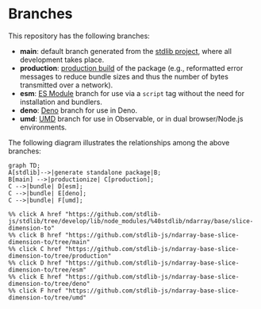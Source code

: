<!--

@license Apache-2.0

Copyright (c) 2022 The Stdlib Authors.

Licensed under the Apache License, Version 2.0 (the "License");
you may not use this file except in compliance with the License.
You may obtain a copy of the License at

    http://www.apache.org/licenses/LICENSE-2.0

Unless required by applicable law or agreed to in writing, software
distributed under the License is distributed on an "AS IS" BASIS,
WITHOUT WARRANTIES OR CONDITIONS OF ANY KIND, either express or implied.
See the License for the specific language governing permissions and
limitations under the License.

-->

# Branches

This repository has the following branches:

-   **main**: default branch generated from the [stdlib project][stdlib-url], where all development takes place.
-   **production**: [production build][production-url] of the package (e.g., reformatted error messages to reduce bundle sizes and thus the number of bytes transmitted over a network).
-   **esm**: [ES Module][esm-url] branch for use via a `script` tag without the need for installation and bundlers.
-   **deno**: [Deno][deno-url] branch for use in Deno.
-   **umd**: [UMD][umd-url] branch for use in Observable, or in dual browser/Node.js environments.

The following diagram illustrates the relationships among the above branches:

```mermaid
graph TD;
A[stdlib]-->|generate standalone package|B;
B[main] -->|productionize| C[production];
C -->|bundle| D[esm];
C -->|bundle| E[deno];
C -->|bundle| F[umd];

%% click A href "https://github.com/stdlib-js/stdlib/tree/develop/lib/node_modules/%40stdlib/ndarray/base/slice-dimension-to"
%% click B href "https://github.com/stdlib-js/ndarray-base-slice-dimension-to/tree/main"
%% click C href "https://github.com/stdlib-js/ndarray-base-slice-dimension-to/tree/production"
%% click D href "https://github.com/stdlib-js/ndarray-base-slice-dimension-to/tree/esm"
%% click E href "https://github.com/stdlib-js/ndarray-base-slice-dimension-to/tree/deno"
%% click F href "https://github.com/stdlib-js/ndarray-base-slice-dimension-to/tree/umd"
```

[stdlib-url]: https://github.com/stdlib-js/stdlib/tree/develop/lib/node_modules/%40stdlib/ndarray/base/slice-dimension-to
[production-url]: https://github.com/stdlib-js/ndarray-base-slice-dimension-to/tree/production
[deno-url]: https://github.com/stdlib-js/ndarray-base-slice-dimension-to/tree/deno
[umd-url]: https://github.com/stdlib-js/ndarray-base-slice-dimension-to/tree/umd
[esm-url]: https://github.com/stdlib-js/ndarray-base-slice-dimension-to/tree/esm